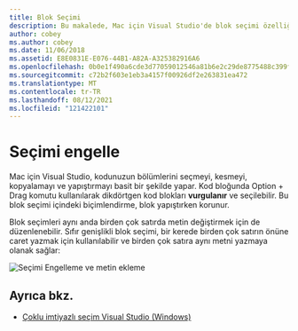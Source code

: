 ```yaml
---
title: Blok Seçimi
description: Bu makalede, Mac için Visual Studio'de blok seçimi özelliğinin nasıl Mac için Visual Studio
author: cobey
ms.author: cobey
ms.date: 11/06/2018
ms.assetid: E8E0831E-E076-44B1-A82A-A325382916A6
ms.openlocfilehash: 0b0e1f490a6cde3d77059012546a81b6e2c29de8775488c399f9ead809295222
ms.sourcegitcommit: c72b2f603e1eb3a4157f00926df2e263831ea472
ms.translationtype: MT
ms.contentlocale: tr-TR
ms.lasthandoff: 08/12/2021
ms.locfileid: "121422101"
---
```

# <a name="block-selection"></a>Seçimi engelle

Mac için Visual Studio, kodunuzun bölümlerini seçmeyi, kesmeyi, kopyalamayı ve yapıştırmayı basit bir şekilde yapar. Kod bloğunda Option + Drag komutu kullanılarak dikdörtgen kod blokları **vurgulanır** ve seçilebilir. Bu blok seçimi içindeki biçimlendirme, blok yapıştırken korunur.

Blok seçimleri aynı anda birden çok satırda metin değiştirmek için de düzenlenebilir. Sıfır genişlikli blok seçimi, bir kerede birden çok satırın önüne caret yazmak için kullanılabilir ve birden çok satıra aynı metni yazmaya olanak sağlar:

![Seçimi Engelleme ve metin ekleme](media/source-editor-image16.png)

## <a name="see-also"></a>Ayrıca bkz.

- [Çoklu imtiyazlı seçim Visual Studio (Windows)](/visualstudio/ide/finding-and-replacing-text#multi-caret-selection)
